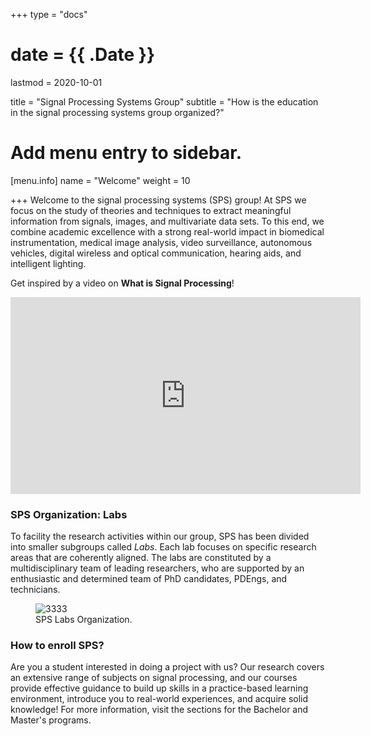 +++
type = "docs"

# date = {{ .Date }}
lastmod = 2020-10-01

title = "Signal Processing Systems Group"
subtitle = "How is the education in the signal processing systems group organized?"

# Add menu entry to sidebar.
[menu.info]
  name = "Welcome"
  weight = 10

+++
Welcome to the signal processing systems (SPS) group!  At SPS we focus on the study of theories and techniques to extract meaningful information from signals, images, and multivariate data sets. To this end, we combine academic excellence with a strong real-world impact in biomedical instrumentation, medical image analysis, video surveillance, autonomous vehicles, digital wireless and optical communication, hearing aids, and intelligent lighting.

Get inspired by a video on **What is Signal Processing**!

<div class="video-container">
<iframe width="560" height="315" src="https://www.youtube.com/embed/EErkgr1MWw0" frameborder="0" allow="accelerometer; autoplay; clipboard-write; encrypted-media; gyroscope; picture-in-picture" allowfullscreen></iframe>
</div>


### SPS Organization: Labs
To facility the research activities within our group, SPS has been divided into smaller subgroups called *Labs*. Each lab focuses on specific research areas that are coherently aligned. The labs are constituted by a multidisciplinary team of leading researchers, who are supported by an enthusiastic and determined team of PhD candidates, PDEngs, and technicians.

<div style="max-width: 800px; margin: auto">
  <figure>
    <img
      src="/../files/12.InfoFigures/Blocks_SPS.png"
      alt="3333"
    />
    <figcaption class="numbered">
      SPS Labs Organization.
    </figcaption>
  </figure>
</div>

### How to enroll SPS?
Are you a student interested in doing a project with us? Our research covers an extensive range of subjects on signal processing, and our courses provide effective guidance to build up skills in a practice-based learning environment, introduce you to real-world experiences, and acquire solid knowledge! For more information, visit the sections for the Bachelor and Master's programs.

